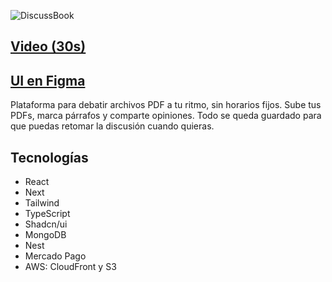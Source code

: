 ![DiscussBook](https://github.com/user-attachments/assets/ef099c86-65d2-423f-b3a9-2d853b5640da)

## [Video (30s)](https://res.cloudinary.com/dabwdkdys/video/upload/v1758065859/desktop-20250322-14451822_DgFwbMiA_r3e42b_rjsrmu.mp4)

## [UI en Figma](https://www.figma.com/design/6AkWSrmZEgEJeHNRdhIgdU/DiscussBook?node-id=0-1&t=TX8LsBSYNPIv9tUC-1)

Plataforma para debatir archivos PDF a tu ritmo, sin horarios fijos. Sube tus PDFs, marca párrafos y comparte opiniones. Todo se queda guardado para que puedas retomar la discusión cuando quieras.

## Tecnologías

- React
- Next
- Tailwind
- TypeScript
- Shadcn/ui
- MongoDB
- Nest
- Mercado Pago
- AWS: CloudFront y S3
